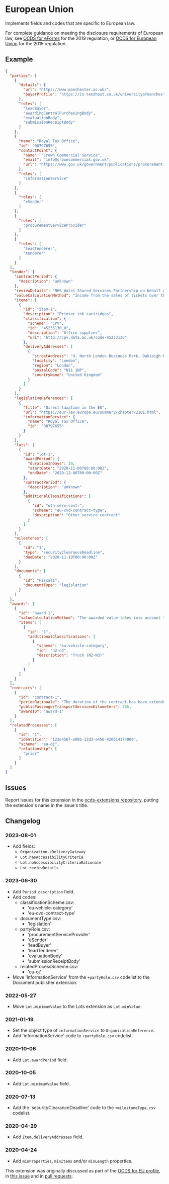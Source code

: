 # European Union

Implements fields and codes that are specific to European law.

For complete guidance on meeting the disclosure requirements of European law, see [OCDS for eForms](https://standard.open-contracting.org/profiles/eforms/latest/en/) for the 2019 regulation, or [OCDS for European Union](https://standard.open-contracting.org/profiles/eu/latest/en/) for the 2015 regulation.

## Example

```json
{
  "parties": [
    {
      "details": {
        "url": "https://www.manchester.ac.uk/",
        "buyerProfile": "https://in-tendhost.co.uk/universityofmanchester/aspx/Home"
      },
      "roles": [
        "leadBuyer",
        "awardingCentralPurchasingBody",
        "evaluationBody",
        "submissionReceiptBody"
      ]
    },
    {
      "name": "Royal Tax Office",
      "id": "08797655",
      "contactPoint": {
        "name": "Crown Commercial Service",
        "email": "info@crowncommercial.gov.uk",
        "url": "https://www.gov.uk/government/publications/procurement-policy-note-0314-promoting-tax-compliance"
      },
      "roles": [
        "informationService"
      ]
    },
    {
      "roles": [
        "eSender"
      ]
    },
    {
      "roles": [
        "procurementServiceProvider"
      ]
    },
    {
      "roles": [
        "leadTenderer",
        "tenderer"
      ]
    }
  ],
  "tender": {
    "contractPeriod": {
      "description": "unknown"
    },
    "reviewDetails": "NHS Wales Shared Services Partnership on behalf of Cardiff and Vale University Local Health Board will allow a minimum 10 calendar day standstill period between notifying the award decision and awarding the contract.",
    "valueCalculationMethod": "Income from the sales of tickets over the duration of the contract minus the fees paid to the procuring entity.",
    "items": [
      {
        "id": "item-1",
        "description": "Printer ink cartridges",
        "classification": {
          "scheme": "CPV",
          "id": "45233130.0",
          "description": "Office supplies",
          "uri": "http://cpv.data.ac.uk/code-45233130"
        },
        "deliveryAddresses": [
          {
            "streetAddress": "4, North London Business Park, Oakleigh Rd S",
            "locality": "London",
            "region": "London",
            "postalCode": "N11 1NP",
            "countryName": "United Kingdom"
          }
        ]
      }
    ],
    "legislativeReferences": [
      {
        "title": "Direct taxation in the EU",
        "url": "https://eur-lex.europa.eu/summary/chapter/2101.html",
        "informationService": {
          "name": "Royal Tax Office",
          "id": "08797655"
        }
      }
    ],
    "lots": [
      {
        "id": "lot-1",
        "awardPeriod": {
          "durationInDays": 30,
          "startDate": "2020-11-06T00:00:00Z",
          "endDate": "2020-12-06T00:00:00Z"
        },
        "contractPeriod": {
          "description": "unknown"
        },
        "additionalClassifications": [
          {
            "id": "oth-serv-contr",
            "scheme": "eu-cvd-contract-type",
            "description": "Other service contract"
          }
        ]
      }
    ],
    "milestones": [
      {
        "id": "1",
        "type": "securityClearanceDeadline",
        "dueDate": "2020-11-19T00:00:00Z"
      }
    ],
    "documents": [
      {
        "id": "Fiscal1",
        "documentType": "legislation"
      }
    ]
  },
  "awards": [
    {
      "id": "award-1",
      "valueCalculationMethod": "The awarded value takes into account the growing revenue expected from fees and the value of the equipment provided by the contracting authority.",
      "items": [
        {
          "id": "1",
          "additionalClassifications": [
            {
              "scheme": "eu-vehicle-category",
              "id": "n2-n3",
              "description": "Truck (N2-N3)"
            }
          ]
        }
      ]
    }
  ],
  "contracts": [
    {
      "id": "contract-1",
      "periodRationale": "The duration of the contract has been extended to anticipate the exceptional snowfall expected in January.",
      "publicPassengerTransportServicesKilometers": 765,
      "awardID": "award-1"
    }
  ],
  "relatedProcesses": [
    {
      "id": "1",
      "identifier": "123e4567-e89b-12d3-a456-426614174000",
      "scheme": "eu-oj",
      "relationship": [
        "prior"
      ]
    }
  ]
}
```

## Issues

Report issues for this extension in the [ocds-extensions repository](https://github.com/open-contracting/ocds-extensions/issues), putting the extension's name in the issue's title.

## Changelog

### 2023-08-01

* Add fields:
  * `Organization.eDeliveryGateway`
  * `Lot.hasAccessibilityCriteria`
  * `Lot.noAccessibilityCriteriaRationale`
  * `Lot.reviewDetails`
  
### 2023-06-30

* Add `Period.description` field.
* Add codes:
  * classificationScheme.csv:
    * 'eu-vehicle-category'
    * 'eu-cvd-contract-type'
  * documentType.csv:
    * 'legislation'
  * partyRole.csv:
    * 'procurementServiceProvider'
    * 'eSender'
    * 'leadBuyer'
    * 'leadTenderer'
    * 'evaluationBody'
    * 'submissionReceiptBody'
  * relatedProcessScheme.csv:
    * 'eu-oj'
* Move 'informationService' from the `+partyRole.csv` codelist to the Document publisher extension.

### 2022-05-27

* Move `Lot.minimumValue` to the Lots extension as `Lot.minValue`.

### 2021-01-19

* Set the object type of `informationService` to `OrganizationReference`.
* Add 'informationService' code to `+partyRole.csv` codelist.

### 2020-10-06

* Add `Lot.awardPeriod` field.

### 2020-10-05

* Add `Lot.minimumValue` field.

### 2020-07-13

* Add the 'securityClearanceDeadline' code to the `+milestoneType.csv` codelist.

### 2020-04-29

* Add `Item.deliveryAddresses` field.

### 2020-04-24

* Add `minProperties`, `minItems` and/or `minLength` properties.

This extension was originally discussed as part of the [OCDS for EU profile](https://github.com/open-contracting-extensions/european-union/issues), in [this issue](https://github.com/open-contracting/european-union-support/issues/19) and in [pull requests](https://github.com/open-contracting-extensions/ocds_eu_extension/pulls?q=is%3Apr+is%3Aclosed).
